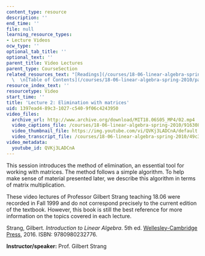 ```yaml
---
content_type: resource
description: ''
end_time: ''
file: null
learning_resource_types:
- Lecture Videos
ocw_type: ''
optional_tab_title: ''
optional_text: ''
parent_title: Video Lectures
parent_type: CourseSection
related_resources_text: "[Readings](/courses/18-06-linear-algebra-spring-2010/pages/readings)\
  \  \n[Table of Contents](/courses/18-06-linear-algebra-spring-2010/pages/readings#Table_of_Contents)"
resource_index_text: ''
resourcetype: Video
start_time: ''
title: 'Lecture 2: Elimination with matrices'
uid: 1397ead4-89c3-1027-c540-9f06c4243950
video_files:
  archive_url: http://www.archive.org/download/MIT18.06S05_MP4/02.mp4
  video_captions_file: /courses/18-06-linear-algebra-spring-2010/916308875ad0523dafbd5b656b8d4887_QVKj3LADCnA.vtt
  video_thumbnail_file: https://img.youtube.com/vi/QVKj3LADCnA/default.jpg
  video_transcript_file: /courses/18-06-linear-algebra-spring-2010/49c357a7166c58e09f76f25512872fd9_QVKj3LADCnA.pdf
video_metadata:
  youtube_id: QVKj3LADCnA
---
```


This session introduces the method of elimination, an essential tool for working with matrices. The method follows a simple algorithm. To help make sense of material presented later, we describe this algorithm in terms of matrix multiplication.

These video lectures of Professor Gilbert Strang teaching 18.06 were recorded in Fall 1999 and do not correspond precisely to the current edition of the textbook. However, this book is still the best reference for more information on the topics covered in each lecture.

Strang, Gilbert. _Introduction to Linear Algebra_. 5th ed. [Wellesley-Cambridge Press](http://www.wellesleycambridge.com/), 2016. ISBN: 9780980232776.

**Instructor/speaker:** Prof. Gilbert Strang




